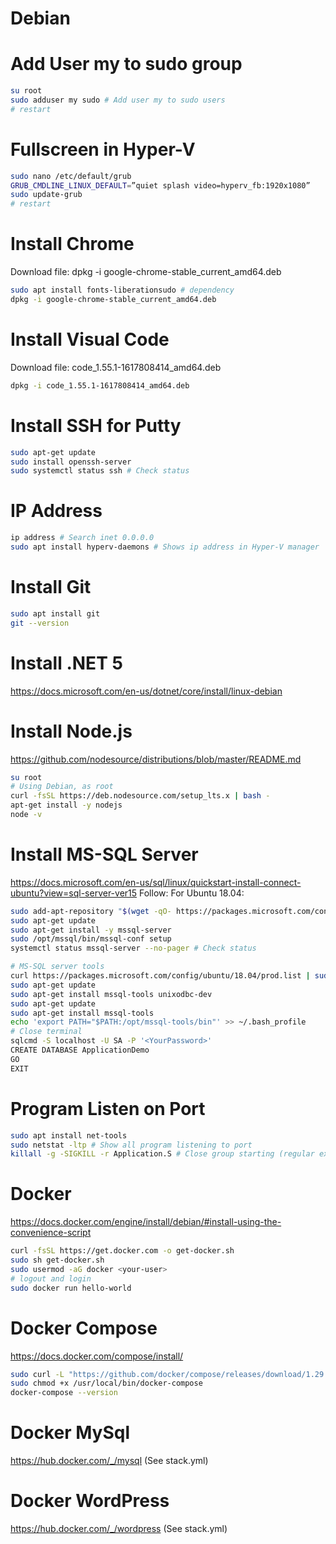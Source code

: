 # Debian

# Add User my to sudo group
```sh
su root
sudo adduser my sudo # Add user my to sudo users
# restart
```

# Fullscreen in Hyper-V
```sh
sudo nano /etc/default/grub
GRUB_CMDLINE_LINUX_DEFAULT=”quiet splash video=hyperv_fb:1920x1080”
sudo update-grub
# restart
```

# Install Chrome
Download file: dpkg -i google-chrome-stable_current_amd64.deb
```sh
sudo apt install fonts-liberationsudo # dependency
dpkg -i google-chrome-stable_current_amd64.deb
```

# Install Visual Code
Download file: code_1.55.1-1617808414_amd64.deb
```sh
dpkg -i code_1.55.1-1617808414_amd64.deb
```

# Install SSH for Putty
```sh
sudo apt-get update
sudo install openssh-server
sudo systemctl status ssh # Check status
```

# IP Address
```sh
ip address # Search inet 0.0.0.0
sudo apt install hyperv-daemons # Shows ip address in Hyper-V manager
```

# Install Git
```sh
sudo apt install git
git --version
```

# Install .NET 5
https://docs.microsoft.com/en-us/dotnet/core/install/linux-debian

# Install Node.js
https://github.com/nodesource/distributions/blob/master/README.md
```sh
su root
# Using Debian, as root
curl -fsSL https://deb.nodesource.com/setup_lts.x | bash -
apt-get install -y nodejs
node -v
```

# Install MS-SQL Server
https://docs.microsoft.com/en-us/sql/linux/quickstart-install-connect-ubuntu?view=sql-server-ver15
Follow: For Ubuntu 18.04:
```sh
sudo add-apt-repository "$(wget -qO- https://packages.microsoft.com/config/ubuntu/18.04/mssql-server-2019.list)"
sudo apt-get update
sudo apt-get install -y mssql-server
sudo /opt/mssql/bin/mssql-conf setup
systemctl status mssql-server --no-pager # Check status

# MS-SQL server tools
curl https://packages.microsoft.com/config/ubuntu/18.04/prod.list | sudo tee /etc/apt/sources.list.d/msprod.list
sudo apt-get update 
sudo apt-get install mssql-tools unixodbc-dev
sudo apt-get update 
sudo apt-get install mssql-tools
echo 'export PATH="$PATH:/opt/mssql-tools/bin"' >> ~/.bash_profile
# Close terminal
sqlcmd -S localhost -U SA -P '<YourPassword>'
CREATE DATABASE ApplicationDemo
GO
EXIT
```

# Program Listen on Port
```sh
sudo apt install net-tools
sudo netstat -ltp # Show all program listening to port
killall -g -SIGKILL -r Application.S # Close group starting (regular expression with Application.S)
```

# Docker
https://docs.docker.com/engine/install/debian/#install-using-the-convenience-script
```sh
curl -fsSL https://get.docker.com -o get-docker.sh
sudo sh get-docker.sh
sudo usermod -aG docker <your-user>
# logout and login
sudo docker run hello-world
```

# Docker Compose
https://docs.docker.com/compose/install/
```sh
sudo curl -L "https://github.com/docker/compose/releases/download/1.29.0/docker-compose-$(uname -s)-$(uname -m)" -o /usr/local/bin/docker-compose
sudo chmod +x /usr/local/bin/docker-compose
docker-compose --version
```

# Docker MySql
https://hub.docker.com/_/mysql (See stack.yml)

# Docker WordPress
https://hub.docker.com/_/wordpress (See stack.yml)
